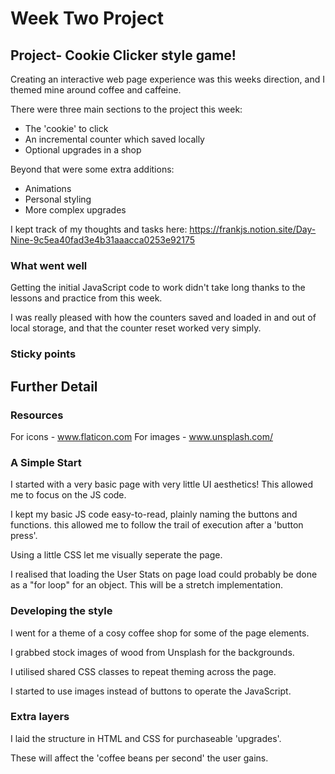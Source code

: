 # Week Two Project

## Project- Cookie Clicker style game!

Creating an interactive web page experience was this weeks direction, and I themed mine around coffee and caffeine.

There were three main sections to the project this week:

- The 'cookie' to click
- An incremental counter which saved locally
- Optional upgrades in a shop

Beyond that were some extra additions:

- Animations
- Personal styling
- More complex upgrades

I kept track of my thoughts and tasks here: https://frankjs.notion.site/Day-Nine-9c5ea40fad3e4b31aaacca0253e92175

### What went well

Getting the initial JavaScript code to work didn't take long thanks to the lessons and practice from this week.

I was really pleased with how the counters saved and loaded in and out of local storage, and that the counter reset worked very simply.

### Sticky points

## Further Detail

### Resources

For icons - www.flaticon.com
For images - www.unsplash.com/

### A Simple Start

I started with a very basic page with very little UI aesthetics! This allowed me to focus on the JS code.

I kept my basic JS code easy-to-read, plainly naming the buttons and functions. this allowed me to follow the trail of execution after a 'button press'.

Using a little CSS let me visually seperate the page.

I realised that loading the User Stats on page load could probably be done as a "for loop" for an object. This will be a stretch implementation.

### Developing the style

I went for a theme of a cosy coffee shop for some of the page elements.

I grabbed stock images of wood from Unsplash for the backgrounds.

I utilised shared CSS classes to repeat theming across the page.

I started to use images instead of buttons to operate the JavaScript.

### Extra layers

I laid the structure in HTML and CSS for purchaseable 'upgrades'.

These will affect the 'coffee beans per second' the user gains.
